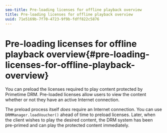 ```yaml
---
seo-title: Pre-loading licenses for offline playback overview
title: Pre-loading licenses for offline playback overview
uuid: 71e5169b-7f70-4723-9f9b-fdff822c5876
---
```


# Pre-loading licenses for offline playback overview{#pre-loading-licenses-for-offline-playback-overview}

You can preload the licenses required to play content protected by Primetime DRM. Pre-loaded licenses allow users to view the content whether or not they have an active Internet connection.

The preload process itself *does* require an Internet connection. You can use `DRMManager.loadVoucher()` ahead of time to preload licenses. Later, when the client wishes to play the desired content, the DRM system has been pre-primed and can play the protected content immediately. 
